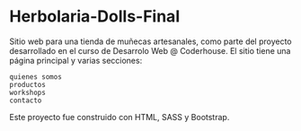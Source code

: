 # Herbolaria-Dolls-Final

Sitio web para una tienda de muñecas artesanales, como parte del proyecto desarrollado en el curso de Desarrolo Web @ Coderhouse.
El sitio tiene una página principal y varias secciones:

    quienes somos
    productos
    workshops
    contacto

Este proyecto fue construido con HTML, SASS y Bootstrap.
